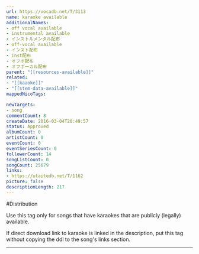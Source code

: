 ```yaml
---
url: https://vocadb.net/T/3113
name: karaoke available
additionalNames: 
- off vocal available
- instrumental available
- インストルメンタル配布
- off-vocal available
- インスト配布
- inst配布
- オフボ配布
- オフボーカル配布
parent: "[[resources-available]]"
related:
- "[[kaaoke]]"
- "[[stem-data-available]]"
mappedNicoTags:

newTargets:
- song
commentCount: 8
createDate: 2016-03-04T20:49:57
status: Approved
albumCount: 0
artistCount: 0
eventCount: 0
eventSeriesCount: 0
followerCount: 14
songListCount: 0
songCount: 25679
links: 
- https://utaitedb.net/T/1162
picture: false
descriptionLength: 217
---
```


#Distribution

Use this tag only for songs that have karaokes that are publicly (legally) available.

If direct download link to karaoke is linked in the description, put this tag without copying the ddl to the song's links section.

---

